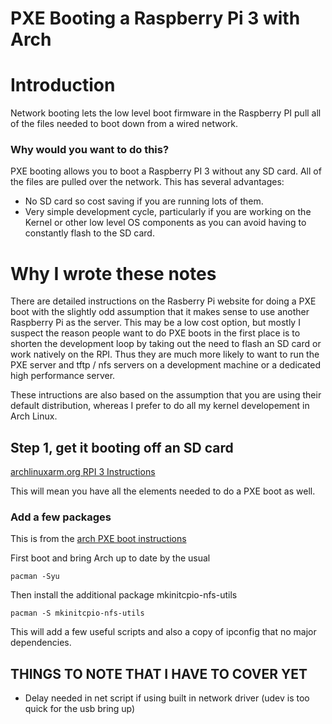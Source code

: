 # PXE Booting a Raspberry Pi 3 with Arch
# Introduction

Network booting lets the low level boot firmware in the Raspberry PI pull all of the files needed to boot down
from a wired network.

### Why would you want to do this?

PXE booting allows you to boot a Raspberry PI 3 without any SD card.  All of the files are pulled over the network.
This has several advantages:

- No SD card so cost saving if you are running lots of them.
- Very simple development cycle, particularly if you are working on the Kernel or other low level OS components as you can avoid having to constantly flash to the SD card.

# Why I wrote these notes

There are detailed instructions on the Rasberry Pi website for doing a PXE boot with the slightly odd assumption
that it makes sense to use another Raspberry Pi as the server.   This may be a low cost option, but mostly I suspect
the reason people want to do PXE boots in the first place is to shorten the development loop by taking out the
need to flash an SD card or work natively on the RPI.  Thus they are much more likely to want to run the PXE server
and tftp / nfs servers on a development machine or a dedicated high performance server.

These intructions are also based on the assumption that you are using their default distribution, whereas I
prefer to do all my kernel developement in Arch Linux.

## Step 1, get it booting off an SD card

[archlinuxarm.org RPI 3 Instructions](https://archlinuxarm.org/platforms/armv8/broadcom/raspberry-pi-3)

This will mean you have all the elements needed to do a PXE boot as well.

### Add a few packages

This is from the [arch PXE boot instructions](https://wiki.archlinux.org/index.php/PXE)

First boot and bring Arch up to date by the usual 
```
pacman -Syu
```
Then install the additional package mkinitcpio-nfs-utils
```
pacman -S mkinitcpio-nfs-utils
```

This will add a few useful scripts and also a copy of ipconfig that no major dependencies.  



## THINGS TO NOTE THAT I HAVE TO COVER YET

- Delay needed in net script if using built in network driver (udev is too quick for the usb bring up)
